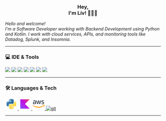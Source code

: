 
<h3 align="center">Hey, <br>
I'm Lív!   👩🏻‍💻</h3>

*Hello and welcome! <br>
I'm a Software Developer working with Backend Development using Python and Kotlin. I work with cloud services, APIs, and monitoring tools like Datadog, Splunk, and Insomnia.*

---

### 💻 IDE & Tools
<img src="https://img.shields.io/badge/IntelliJ_IDEA-000000.svg?style=for-the-badge&logo=intellij-idea&logoColor=white"/>
<img src="https://img.shields.io/badge/PyCharm-000000.svg?style=for-the-badge&logo=pycharm&logoColor=white"/>
<img src="https://img.shields.io/badge/AWS-232F3E.svg?style=for-the-badge&logo=amazon-aws&logoColor=white"/>
<img src="https://img.shields.io/badge/Git-F05032.svg?style=for-the-badge&logo=git&logoColor=white"/>
<img src="https://img.shields.io/badge/Datadog-632CA6.svg?style=for-the-badge&logo=datadog&logoColor=white"/>
<img src="https://img.shields.io/badge/Splunk-FD4300.svg?style=for-the-badge&logo=splunk&logoColor=white"/>
<img src="https://img.shields.io/badge/Insomnia-4000BF.svg?style=for-the-badge&logo=insomnia&logoColor=white"/>

---

### 🛠 Languages & Tech
<p align="left">
  <a href="https://www.python.org/" target="_blank" rel="noreferrer"> 
    <img src="https://raw.githubusercontent.com/devicons/devicon/master/icons/python/python-original.svg" alt="python" width="40" height="40"/> 
  </a> 
  <a href="https://kotlinlang.org/" target="_blank" rel="noreferrer"> 
    <img src="https://raw.githubusercontent.com/devicons/devicon/master/icons/kotlin/kotlin-original.svg" alt="kotlin" width="40" height="40"/> 
  </a> 
  <a href="https://aws.amazon.com" target="_blank" rel="noreferrer"> 
    <img src="https://raw.githubusercontent.com/devicons/devicon/master/icons/amazonwebservices/amazonwebservices-original-wordmark.svg" alt="aws" width="40" height="40"/> 
  </a> 
  <a href="https://git-scm.com/" target="_blank" rel="noreferrer"> 
    <img src="https://www.vectorlogo.zone/logos/git-scm/git-scm-icon.svg" alt="git" width="40" height="40"/> 
  </a> 
</p>

---
